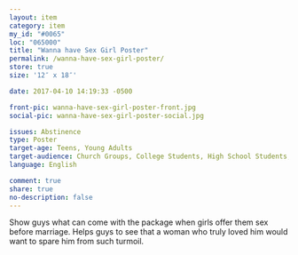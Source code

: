 ```yaml
---
layout: item
category: item
my_id: "#0065"
loc: "065000"
title: "Wanna have Sex Girl Poster"
permalink: /wanna-have-sex-girl-poster/
store: true
size: '12″ x 18″'

date: 2017-04-10 14:19:33 -0500

front-pic: wanna-have-sex-girl-poster-front.jpg
social-pic: wanna-have-sex-girl-poster-social.jpg

issues: Abstinence
type: Poster
target-age: Teens, Young Adults
target-audience: Church Groups, College Students, High School Students, Youth Group
language: English

comment: true
share: true
no-description: false
---
```

Show guys what can come with the package when girls offer them sex before marriage. Helps guys to see that a woman who truly loved him would want to spare him from such turmoil.
